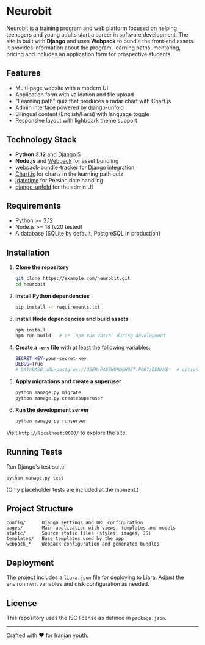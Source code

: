 # Neurobit

Neurobit is a training program and web platform focused on helping teenagers and young adults start a career in software development. The site is built with **Django** and uses **Webpack** to bundle the front‑end assets. It provides information about the program, learning paths, mentoring, pricing and includes an application form for prospective students.

## Features

- Multi‑page website with a modern UI
- Application form with validation and file upload
- "Learning path" quiz that produces a radar chart with Chart.js
- Admin interface powered by [django-unfold](https://github.com/unfoldadmin/django-unfold)
- Bilingual content (English/Farsi) with language toggle
- Responsive layout with light/dark theme support

## Technology Stack

- **Python 3.12** and [Django 5](https://www.djangoproject.com/)
- **Node.js** and [Webpack](https://webpack.js.org/) for asset bundling
- [webpack-bundle-tracker](https://github.com/django-webpack/django-webpack-loader) for Django integration
- [Chart.js](https://www.chartjs.org/) for charts in the learning path quiz
- [jdatetime](https://github.com/slashmili/python-jalali) for Persian date handling
- [django-unfold](https://github.com/unfoldadmin/django-unfold) for the admin UI

## Requirements

- Python >= 3.12
- Node.js >= 18 (v20 tested)
- A database (SQLite by default, PostgreSQL in production)

## Installation

1. **Clone the repository**
   ```bash
   git clone https://example.com/neurobit.git
   cd neurobit
   ```
2. **Install Python dependencies**
   ```bash
   pip install -r requirements.txt
   ```
3. **Install Node dependencies and build assets**
   ```bash
   npm install
   npm run build   # or `npm run watch` during development
   ```
4. **Create a `.env` file** with at least the following variables:
   ```bash
   SECRET_KEY=your-secret-key
   DEBUG=True
   # DATABASE_URL=postgres://USER:PASSWORD@HOST:PORT/DBNAME   # optional
   ```
5. **Apply migrations and create a superuser**
   ```bash
   python manage.py migrate
   python manage.py createsuperuser
   ```
6. **Run the development server**
   ```bash
   python manage.py runserver
   ```

Visit `http://localhost:8000/` to explore the site.

## Running Tests

Run Django's test suite:
```bash
python manage.py test
```
(Only placeholder tests are included at the moment.)

## Project Structure

```
config/      Django settings and URL configuration
pages/       Main application with views, templates and models
static/      Source static files (styles, images, JS)
templates/   Base templates used by the app
webpack_*    Webpack configuration and generated bundles
```

## Deployment

The project includes a `liara.json` file for deploying to [Liara](https://liara.ir/). Adjust the environment variables and disk configuration as needed.

## License

This repository uses the ISC license as defined in `package.json`.

---
Crafted with ❤️ for Iranian youth.
